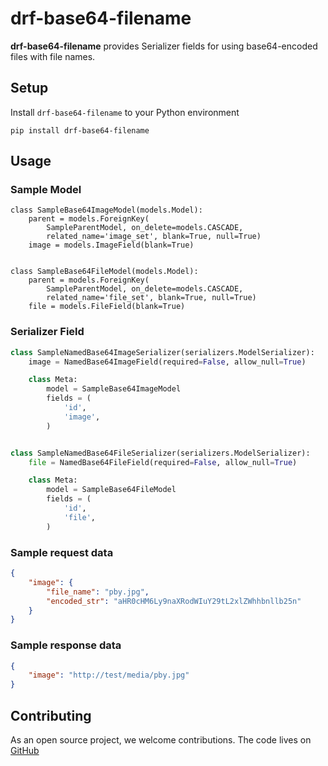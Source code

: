 # drf-base64-filename

**drf-base64-filename** provides Serializer fields for using base64-encoded files with file names.

## Setup

Install `drf-base64-filename` to your Python environment

```shell
pip install drf-base64-filename
```



## Usage

### Sample Model

```
class SampleBase64ImageModel(models.Model):
    parent = models.ForeignKey(
        SampleParentModel, on_delete=models.CASCADE,
        related_name='image_set', blank=True, null=True)
    image = models.ImageField(blank=True)


class SampleBase64FileModel(models.Model):
    parent = models.ForeignKey(
        SampleParentModel, on_delete=models.CASCADE,
        related_name='file_set', blank=True, null=True)
    file = models.FileField(blank=True)
```



### Serializer Field

```python
class SampleNamedBase64ImageSerializer(serializers.ModelSerializer):
    image = NamedBase64ImageField(required=False, allow_null=True)

    class Meta:
        model = SampleBase64ImageModel
        fields = (
            'id',
            'image',
        )


class SampleNamedBase64FileSerializer(serializers.ModelSerializer):
    file = NamedBase64FileField(required=False, allow_null=True)

    class Meta:
        model = SampleBase64FileModel
        fields = (
            'id',
            'file',
        )
```



### Sample request data

```json
{
    "image": {
        "file_name": "pby.jpg",
        "encoded_str": "aHR0cHM6Ly9naXRodWIuY29tL2xlZWhhbnllb25n"
    }
}
```

### Sample response data

```json
{
    "image": "http://test/media/pby.jpg"
}
```





## Contributing

As an open source project, we welcome contributions.
The code lives on [GitHub](https://github.com/LeeHanYeong/drf-base64-filename)

 